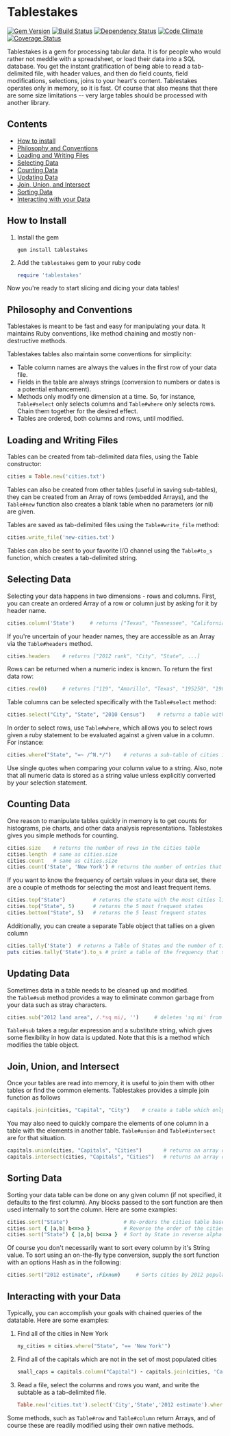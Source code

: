 Tablestakes
===========

[![Gem Version][GV img]][Gem Version]
[![Build Status][BS img]][Build Status]
[![Dependency Status][DS img]][Dependency Status]
[![Code Climate][CC img]][Code Climate]
[![Coverage Status][CS img]][Coverage Status]

[Gem Version]: https://rubygems.org/gems/tablestakes
[Build Status]: https://travis-ci.org/jbfolkerts/tablestakes
[travis pull requests]: https://travis-ci.org/jbfolkerts/tablestakes/pull_requests
[Dependency Status]: https://gemnasium.com/jbfolkerts/tablestakes
[Code Climate]: https://codeclimate.com/github/jbfolkerts/tablestakes
[Coverage Status]: https://coveralls.io/r/jbfolkerts/tablestakes

[GV img]: https://badge.fury.io/rb/tablestakes.png
[BS img]: https://travis-ci.org/jbfolkerts/tablestakes.png
[DS img]: https://gemnasium.com/jbfolkerts/tablestakes.png
[CC img]: https://codeclimate.com/github/jbfolkerts/tablestakes.png
[CS img]: https://coveralls.io/repos/jbfolkerts/tablestakes/badge.png?branch=master

Tablestakes is a gem for processing tabular data.  It is for people who would rather not meddle with
a spreadsheet, or load their data into a SQL database.  You get the instant gratification of being
able to read a tab-delimited file, with header values, and then do field counts, field modifications, 
selections, joins to your heart's content. Tablestakes operates only in memory, so it
is fast.  Of course that also means that there are some size limitations -- very large tables
should be processed with another library.

Contents
--------
- [How to install](#how-to-install)
- [Philosophy and Conventions](#philosophy-and-conventions)
- [Loading and Writing Files](#loading-and-writing-files)
- [Selecting Data](#selecting-data)
- [Counting Data](#counting-data)
- [Updating Data](#updating-data)
- [Join, Union, and Intersect](#join-union-and-intersect)
- [Sorting Data](#sorting-data)
- [Interacting with your Data](#interacting-with-your-data)

How to Install
--------------

1.  Install the gem

    ```shell
    gem install tablestakes
    ```

2.  Add the `tablestakes` gem to your ruby code

    ```ruby
    require 'tablestakes'
    ```
    
Now you're ready to start slicing and dicing your data tables!


Philosophy and Conventions
--------------------------

Tablestakes is meant to be fast and easy for manipulating your data. It maintains Ruby
conventions, like method chaining and mostly non-destructive methods.

Tablestakes tables also maintain some conventions for simplicity:

* Table column names are always the values in the first row of your data file.
* Fields in the table are always strings (conversion to numbers or dates is a potential enhancement).
* Methods only modify one dimension at a time.  So, for instance, `Table#select` only selects
columns and `Table#where` only selects rows. Chain them together for the desired effect.
* Tables are ordered, both columns and rows, until modified.


Loading and Writing Files
-------------------------
Tables can be created from tab-delimited data files, using the Table constructor:

```ruby
cities = Table.new('cities.txt')
```

Tables can also be created from other tables (useful in saving sub-tables), they can be
created from an Array of rows (embedded Arrays), and the `Table#new` function also
creates a blank table when no parameters (or nil) are given.

Tables are saved as tab-delimited files using the `Table#write_file` method:

```ruby
cities.write_file('new-cities.txt')
```

Tables can also be sent to your favorite I/O channel using the `Table#to_s` function,
which creates a tab-delimited string.


Selecting Data
--------------

Selecting your data happens in two dimensions - rows and columns.  First, you
can create an ordered Array of a row or column just by asking for it by header name.

```ruby
cities.column('State')     # returns ["Texas", "Tennessee", "California", ...]
```

If you're uncertain of your header names, they are accessible as an Array via the
`Table#headers` method.

```ruby
cities.headers    # returns ["2012 rank", "City", "State", ...]
```

Rows can be returned when a numeric index is known.  To return the first data row:

```ruby
cities.row(0)     # returns ["119", "Amarillo", "Texas", "195250", "190695", ...]
```

Table columns can be selected specifically with the `Table#select` method:

```ruby
cities.select("City", "State", "2010 Census")    # returns a table with only those columns
```

In order to select rows, use `Table#where`, which allows you to select rows given a ruby
statement to be evaluated against a given value in a column.  For instance:

```ruby
cities.where("State", "=~ /^N.*/")    # returns a sub-table of cities in states that begin with 'N'
```

Use single quotes when comparing your column value to a string.  Also, note that all
numeric data is stored as a string value unless explicitly converted by your selection
statement.


Counting Data
-------------

One reason to manipulate tables quickly in memory is to get counts for histograms,
pie charts, and other data analysis representations.  Tablestakes gives you simple methods
for counting.

```ruby
cities.size    # returns the number of rows in the cities table
cities.length  # same as cities.size
cities.count   # same as cities.size
cities.count('State', 'New York') # returns the number of entries that have State=='New York'
```

If you want to know the frequency of certain values in your data
set, there are a couple of methods for selecting the most and 
least frequent items.

```ruby
cities.top("State")         # returns the state with the most cities listed
cities.top("State", 5)      # returns the 5 most frequent states
cities.bottom("State", 5)   # returns the 5 least frequent states
```

Additionally, you can create a separate Table object that tallies on a given column

```ruby
cities.tally('State')  # returns a Table of States and the number of times they appear
puts cities.tally('State').to_s # print a table of the frequency that states appear
```


Updating Data
-------------

Sometimes data in a table needs to be cleaned up and modified.  
the `Table#sub` method provides a way to eliminate common garbage from 
your data such as stray characters.

```ruby
cities.sub("2012 land area", /.*sq mi/, '')     # deletes 'sq mi' from the 2012 land area field
``` 

`Table#sub` takes a regular expression and a substitute string, which 
gives some flexibility in how data is updated.  Note that this is 
a method which modifies the table object.

Join, Union, and Intersect
--------------------------

Once your tables are read into memory, it is useful to join them
with other tables or find the common elements.  Tablestakes 
provides a simple join function as follows

```ruby
capitals.join(cities, "Capital", "City")    # create a table which only contains highly populated Capital cities
```

You may also need to quickly compare the elements of one column 
in a table with the elements in another table.  `Table#union` and `Table#intersect` 
are for that situation.

```ruby
capitals.union(cities, "Capitals", "Cities")       # returns an array of all cities in both tables
capitals.intersect(cities, "Capitals", "Cities")   # returns an array of only the cities in both tables
```

Sorting Data
------------

Sorting your data table can be done on any given column (if not specified, it defaults to the first
column). Any blocks passed to the sort function are then used internally to sort the column.  Here 
are some examples:

```ruby
cities.sort("State")                  # Re-orders the cities table based on State name
cities.sort { |a,b| b<=>a }           # Reverse the order of the cities table
cities.sort("State") { |a,b| b<=>a }  # Sort by State in reverse alpha order
```

Of course you don't necessarily want to sort every column by it's String value.  To sort using an
on-the-fly type conversion, supply the sort function with an options Hash as in the following:

```ruby
cities.sort("2012 estimate", :Fixnum)     # Sorts cities by 2012 population
```

Interacting with your Data
--------------------------

Typically, you can accomplish your goals with chained queries of the datatable.  Here
are some examples:

1.  Find all of the cities in New York

    ```ruby
    ny_cities = cities.where("State", "== 'New York'")
    ```
    
2.  Find all of the capitals which are not in the set of most populated cities

    ```ruby
    small_caps = capitals.column("Capital") - capitals.join(cities, 'Capital', 'City').column('Capital')
    ```
    
3.  Read a file, select the columns and rows you want, and write the subtable as a tab-delimited
file.
     
    ```ruby
    Table.new('cities.txt').select('City','State','2012 estimate').where('2012 estimate', ".to_i > 1000000").write_file('big_cities.txt')
    ```
    
Some methods, such as `Table#row` and `Table#column` return Arrays, and of course these are
readily modified using their own native methods.

